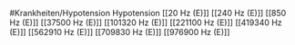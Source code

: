 #Krankheiten/Hypotension
Hypotension
[[20 Hz (E)]]
[[240 Hz (E)]]
[[850 Hz (E)]]
[[37500 Hz (E)]]
[[101320 Hz (E)]]
[[221100 Hz (E)]]
[[419340 Hz (E)]]
[[562910 Hz (E)]]
[[709830 Hz (E)]]
[[976900 Hz (E)]]